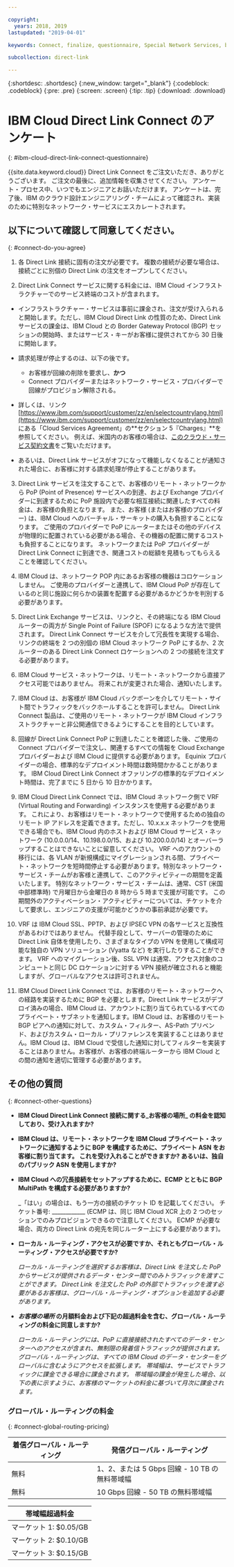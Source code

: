 ```yaml
---

copyright:
  years: 2018, 2019
lastupdated: "2019-04-01"

keywords: Connect, finalize, questionnaire, Special Network Services, billing, fees, VRF, BGP, ticket, ASN

subcollection: direct-link

---
```


{:shortdesc: .shortdesc}
{:new_window: target="_blank"}
{:codeblock: .codeblock}
{:pre: .pre}
{:screen: .screen}
{:tip: .tip}
{:download: .download}

# IBM Cloud Direct Link Connect のアンケート
{: #ibm-cloud-direct-link-connect-questionnaire}

{{site.data.keyword.cloud}} Direct Link Connect をご注文いただき、ありがとうございます。 ご注文の最後に、追加情報を収集させてください。 アンケート・プロセス中、いつでもエンジニアとお話いただけます。 アンケートは、完了後、IBM のクラウド設計エンジニアリング・チームによって確認され、実装のために特別なネットワーク・サービスにエスカレートされます。

## 以下について確認して同意してください。
{: #connect-do-you-agree}

1. 各 Direct Link 接続に固有の注文が必要です。 複数の接続が必要な場合は、接続ごとに別個の Direct Link の注文をオープンしてください。

2. Direct Link Connect サービスに関する料金には、IBM Cloud インフラストラクチャーでのサービス終端のコストが含まれます。

 * インフラストラクチャー・サービスは事前に課金され、注文が受け入られると開始します。ただし、IBM Cloud Direct Link の性質のため、Direct Link サービスの課金は、IBM Cloud との Border Gateway Protocol (BGP) セッションの開始時、またはサービス・キーがお客様に提供されてから 30 日後に開始します。

 * 請求処理が停止するのは、以下の後です。
   * お客様が回線の削除を要求し、**かつ**
   * Connect プロバイダーまたはネットワーク・サービス・プロバイダーで回線がプロビジョン解除される。
  * 詳しくは、リンク [https://www.ibm.com/support/customer/zz/en/selectcountrylang.html](https://www.ibm.com/support/customer/zz/en/selectcountrylang.html) にある「Cloud Services Agreement」の**セクション 5『Charges』**を参照してください。 例えば、米国内のお客様の場合は、[このクラウド・サービス契約文書](https://www.ibm.com/support/customer/csol/contractexplorer/cloud/csa/us-en)をご覧いただけます。
  * あるいは、Direct Link サービスがオフになって機能しなくなることが通知された場合に、お客様に対する請求処理が停止することがあります。

3. Direct Link サービスを注文することで、お客様のリモート・ネットワークから PoP (Point of Presence) サービスへの到達、および Exchange プロバイダーに到達するために PoP 施設内で必要な相互接続に関連したすべての料金は、お客様の負担となります。 また、お客様 (またはお客様のプロバイダー) は、IBM Cloud へのバーチャル・サーキットの購入も負担することになります。 ご使用のプロバイダーで PoP にルーターまたはその他のデバイスが物理的に配置されている必要がある場合、その機器の配置に関するコストも負担することになります。 ネットワークまたは PoP プロバイダーが Direct Link Connect に到達でき、関連コストの総額を見積もってもらえることを確認してください。

4. IBM Cloud は、ネットワーク POP 内にあるお客様の機器はコロケーションしません。 ご使用のプロバイダーと連携して、IBM Cloud PoP が存在しているのと同じ施設に何らかの装置を配置する必要があるかどうかを判別する必要があります。

5. Direct Link Exchange サービスは、リンクと、その終端になる IBM Cloud ルーターの両方が Single Point of Failure (SPOF) になるような方法で提供されます。 Direct Link Connect サービスを介して冗長性を実現する場合、リンクの終端を 2 つの別個の IBM Cloud ネットワーク PoP にするか、2 次ルーターのある Direct Link Connect ロケーションへの 2 つの接続を注文する必要があります。

6. IBM Cloud サービス・ネットワークは、リモート・ネットワークから直接アクセス可能ではありません。 将来これが変更された場合、通知いたします。

7. IBM Cloud は、お客様が IBM Cloud バックボーンを介してリモート・サイト間でトラフィックをバックホールすることを許可しません。 Direct Link Connect 製品は、ご使用のリモート・ネットワークが IBM Cloud インフラストラクチャーと非公開通信できるようにすることを目的としています。

8. 回線が Direct Link Connect PoP に到達したことを確認した後、ご使用の Connect プロバイダーで注文し、関連するすべての情報を Cloud Exchange プロバイダーおよび IBM Cloud に提供する必要があります。 Equinix プロバイダーの場合、標準的なデプロイメント時間は数時間かかることがあります。 IBM Cloud Direct Link Connect オファリングの標準的なデプロイメント時間は、完了までに 5 日から 10 日かかります。

9. IBM Cloud Direct Link Connect では、IBM Cloud ネットワーク側で VRF (Virtual Routing and Forwarding) インスタンスを使用する必要があります。 これにより、お客様はリモート・ネットワークで使用するための独自のリモート IP アドレスを定義できます。ただし、10.x.x.x ネットワークを使用できる場合でも、IBM Cloud 内のホストおよび IBM Cloud サービス・ネットワーク (10.0.0.0/14、10.198.0.0/15、および 10.200.0.0/14) とオーバーラップすることはできないことに留意してください。 VRF へのアカウントの移行には、各 VLAN が新規構成にマイグレーションされる間、プライベート・ネットワークを短時間停止する必要があります。特別なネットワーク・サービス・チームがお客様と連携して、このアクティビティーの期間を定義いたします。 特別なネットワーク・サービス・チームは、通常、CST (米国中部標準時) で月曜日から金曜日の 8 時から 5 時まで支援が可能です。 この期間外のアクティベーション・アクティビティーについては、チケットを介して要求し、エンジニアの支援が可能かどうかの事前承認が必要です。

10. VRF は IBM Cloud SSL、PPTP、および IPSEC VPN の各サービスと互換性があるわけではありません。 代替手段として、サーバーの管理のために Direct Link 自体を使用したり、さまざまなタイプの VPN を使用して構成可能な独自の VPN ソリューション (Vyatta など) を実行したりすることができます。 VRF へのマイグレーション後、SSL VPN は通常、アクセス対象のコンピュートと同じ DC ロケーションに対する VPN 接続が確立されると機能しますが、グローバルなアクセスは許可されません。

11. IBM Cloud Direct Link Connect では、お客様のリモート・ネットワークへの経路を実装するために BGP を必要とします。Direct Link サービスがデプロイ済みの場合、IBM Cloud は、アカウントに割り当てられているすべてのプライベート・サブネットを通知します。IBM Cloud は、お客様のリモート BGP ピアへの通知に対して、カスタム・フィルター、AS-Path プリベンド、およびカスタム・ローカル・プリファレンスを実装することはありません。IBM Cloud は、IBM Cloud で受信した通知に対してフィルターを実装することはありません。お客様が、お客様の終端ルーターから IBM Cloud との間の通知を適切に管理する必要があります。

## その他の質問
{: #connect-other-questions}

* **IBM Cloud Direct Link Connect 接続に関する_お客様の場所_ の料金を認知しており、受け入れますか?**

* **IBM Cloud は、リモート・ネットワークを IBM Cloud プライベート・ネットワークに通知するように BGP を構成するために、プライベート ASN をお客様に割り当てます。 これを受け入れることができますか? あるいは、独自のパブリック ASN を使用しますか?**

* **IBM Cloud への冗長接続をセットアップするために、ECMP とともに BGP MultiPath を構成する必要がありますか?** 

    _「はい」の場合は、もう一方の接続のチケット ID を記載してください。 チケット番号: ____________ (ECMP は、同じ IBM Cloud XCR 上の 2 つのセッションでのみプロビジョンできるので注意してください。  ECMP が必要な場合、両方の Direct Link の宛先を同じルーター上にする必要があります)。

* **ローカル・ルーティング・アクセスが必要ですか、それともグローバル・ルーティング・アクセスが必要ですか?**

    _ローカル・ルーティングを選択するお客様は、Direct Link を注文した PoP からサービスが提供されるデータ・センター間でのみトラフィックを渡すことができます。 Direct Link を注文した PoP の外部でトラフィックを渡す必要があるお客様は、グローバル・ルーティング・オプションを追加する必要があります。_

* **_お客様の場所_ の月額料金および下記の超過料金を含む、グローバル・ルーティングの料金に同意しますか?**

    _ローカル・ルーティングには、PoP に直接接続されたすべてのデータ・センターへのアクセスが含まれ、無制限の発着信トラフィックが提供されます。 グローバル・ルーティングは、すべての IBM Cloud のデータ・センターをグローバルに含むようにアクセスを拡張します。 帯域幅は、サービスでトラフィックに課金できる場合に課金されます。 帯域幅の課金が発生した場合、以下の表に示すように、お客様のマーケットの料金に基づいて月次に課金されます。_


### グローバル・ルーティングの料金
{: #connect-global-routing-pricing}

| 着信グローバル・ルーティング | 発信グローバル・ルーティング |
|---|---|
| 無料 | 1、2、または 5 Gbps 回線 - 10 TB の無料帯域幅 |
| 無料 | 10 Gbps 回線 - 50 TB の無料帯域幅 |


| 帯域幅超過料金 |
|---|
| マーケット 1: $0.05/GB |
| マーケット 2: $0.10/GB |
| マーケット 3: $0.15/GB |
